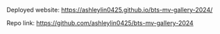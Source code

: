 Deployed website: https://ashleylin0425.github.io/bts-mv-gallery-2024/

Repo link: https://github.com/ashleylin0425/bts-mv-gallery-2024
